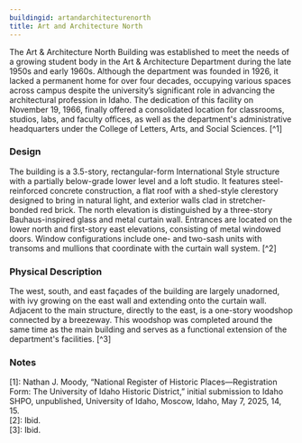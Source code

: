 ```yaml
---
buildingid: artandarchitecturenorth
title: Art and Architecture North
---
```


The Art & Architecture North Building was established to meet the needs of a growing student body in the Art & Architecture Department during the late 1950s and early 1960s. Although the department was founded in 1926, it lacked a permanent home for over four decades, occupying various spaces across campus despite the university’s significant role in advancing the architectural profession in Idaho. The dedication of this facility on November 19, 1966, finally offered a consolidated location for classrooms, studios, labs, and faculty offices, as well as the department's administrative headquarters under the College of Letters, Arts, and Social Sciences. [^1]

### Design
The building is a 3.5-story, rectangular-form International Style structure with a partially below-grade lower level and a loft studio. It features steel-reinforced concrete construction, a flat roof with a shed-style clerestory designed to bring in natural light, and exterior walls clad in stretcher-bonded red brick. The north elevation is distinguished by a three-story Bauhaus-inspired glass and metal curtain wall. Entrances are located on the lower north and first-story east elevations, consisting of metal windowed doors. Window configurations include one- and two-sash units with transoms and mullions that coordinate with the curtain wall system. [^2]

### Physical Description
The west, south, and east façades of the building are largely unadorned, with ivy growing on the east wall and extending onto the curtain wall. Adjacent to the main structure, directly to the east, is a one-story woodshop connected by a breezeway. This woodshop was completed around the same time as the main building and serves as a functional extension of the department's facilities. [^3]

### Notes  
[1]: Nathan J. Moody, “National Register of Historic Places—Registration Form: The University of Idaho Historic District,” initial submission to Idaho SHPO, unpublished, University of Idaho, Moscow, Idaho, May 7, 2025, 14, 15.    
[2]: Ibid.   
[3]: Ibid. 